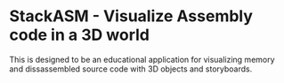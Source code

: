 # StackASM - Visualize Assembly code in a 3D world

This is designed to be an educational application for visualizing memory and dissassembled source code with 3D objects and storyboards.
